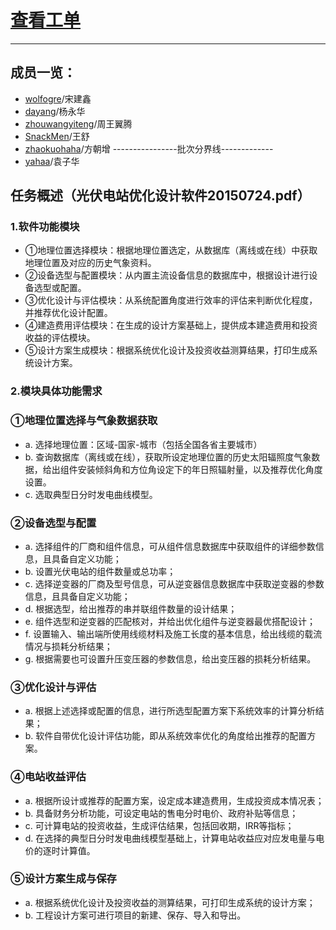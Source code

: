 # [查看工单](https://github.com/SHU-PV-Blue/Issues/issues)  
***

## 成员一览： 
- [wolfogre](https://github.com/wolfogre)/宋建鑫
- [dayang](https://github.com/dayang)/杨永华
- [zhouwangyiteng](https://github.com/zhouwangyiteng)/周王翼腾
- [SnackMen](https://github.com/SnackMen)/王舒
- [zhaokuohaha](https://github.com/zhaokuohaha)/方朝增
----------------批次分界线-------------
- [yahaa](https://github.com/yahaa)/袁子华

## 任务概述（光伏电站优化设计软件20150724.pdf）

### 1.软件功能模块
- ①地理位置选择模块：根据地理位置选定，从数据库（离线或在线）中获取地理位置及对应的历史气象资料。
- ②设备选型与配置模块：从内置主流设备信息的数据库中，根据设计进行设备选型或配置。
- ③优化设计与评估模块：从系统配置角度进行效率的评估来判断优化程度，并推荐优化设计配置。
- ④建造费用评估模块：在生成的设计方案基础上，提供成本建造费用和投资收益的评估模块。
- ⑤设计方案生成模块：根据系统优化设计及投资收益测算结果，打印生成系统设计方案。

### 2.模块具体功能需求

### ①地理位置选择与气象数据获取
- a. 选择地理位置：区域-国家-城市（包括全国各省主要城市）
- b. 查询数据库（离线或在线），获取所设定地理位置的历史太阳辐照度气象数据，给出组件安装倾斜角和方位角设定下的年日照辐射量，以及推荐优化角度设置。
- c. 选取典型日分时发电曲线模型。

### ②设备选型与配置
- a. 选择组件的厂商和组件信息，可从组件信息数据库中获取组件的详细参数信息，且具备自定义功能；
- b. 设置光伏电站的组件数量或总功率；
- c. 选择逆变器的厂商及型号信息，可从逆变器信息数据库中获取逆变器的参数信息，且具备自定义功能；
- d. 根据选型，给出推荐的串并联组件数量的设计结果；
- e. 组件选型和逆变器的匹配核对，并给出优化组件与逆变器最优搭配设计；
- f. 设置输入、输出端所使用线缆材料及施工长度的基本信息，给出线缆的载流情况与损耗分析结果；
- g. 根据需要也可设置升压变压器的参数信息，给出变压器的损耗分析结果。

### ③优化设计与评估
- a. 根据上述选择或配置的信息，进行所选型配置方案下系统效率的计算分析结果；
- b. 软件自带优化设计评估功能，即从系统效率优化的角度给出推荐的配置方案。

### ④电站收益评估
- a. 根据所设计或推荐的配置方案，设定成本建造费用，生成投资成本情况表；
- b. 具备财务分析功能，可设定电站的售电分时电价、政府补贴等信息；
- c. 可计算电站的投资收益，生成评估结果，包括回收期，IRR等指标；
- d. 在选择的典型日分时发电曲线模型基础上，计算电站收益应对应发电量与电价的逐时计算值。

### ⑤设计方案生成与保存
- a. 根据系统优化设计及投资收益的测算结果，可打印生成系统的设计方案；
- b. 工程设计方案可进行项目的新建、保存、导入和导出。



